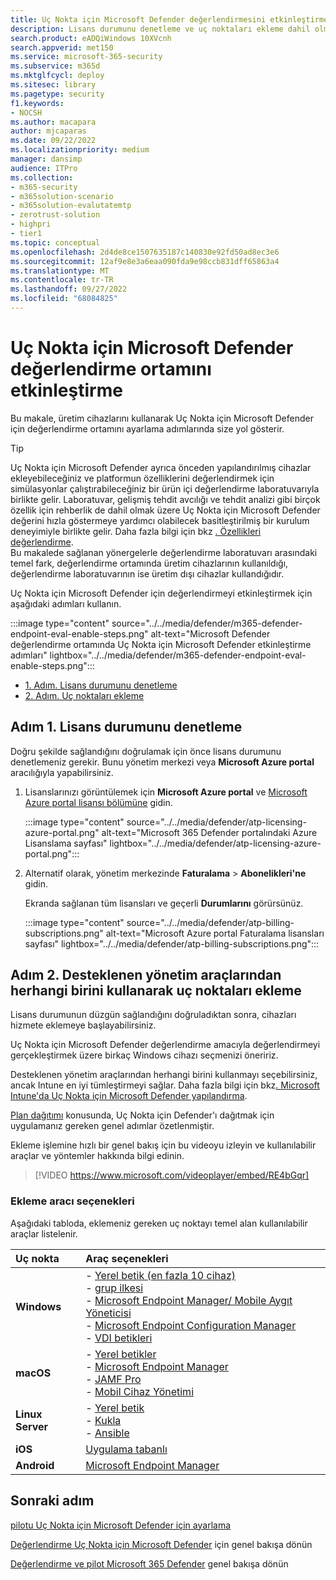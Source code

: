 ```yaml
---
title: Uç Nokta için Microsoft Defender değerlendirmesini etkinleştirme
description: Lisans durumunu denetleme ve uç noktaları ekleme dahil olmak üzere Microsoft 365 Defender deneme laboratuvarınızı veya pilot ortamınızı etkinleştirin
search.product: eADQiWindows 10XVcnh
search.appverid: met150
ms.service: microsoft-365-security
ms.subservice: m365d
ms.mktglfcycl: deploy
ms.sitesec: library
ms.pagetype: security
f1.keywords:
- NOCSH
ms.author: macapara
author: mjcaparas
ms.date: 09/22/2022
ms.localizationpriority: medium
manager: dansimp
audience: ITPro
ms.collection:
- m365-security
- m365solution-scenario
- m365solution-evalutatemtp
- zerotrust-solution
- highpri
- tier1
ms.topic: conceptual
ms.openlocfilehash: 2d4de8ce1507635187c140830e92fd50ad8ec3e6
ms.sourcegitcommit: 12af9e8e3a6eaa090fda9e98ccb831dff65863a4
ms.translationtype: MT
ms.contentlocale: tr-TR
ms.lasthandoff: 09/27/2022
ms.locfileid: "68084825"
---
```

# <a name="enable-microsoft-defender-for-endpoint-evaluation-environment"></a>Uç Nokta için Microsoft Defender değerlendirme ortamını etkinleştirme


Bu makale, üretim cihazlarını kullanarak Uç Nokta için Microsoft Defender için değerlendirme ortamını ayarlama adımlarında size yol gösterir. 


> [!TIP]
> Uç Nokta için Microsoft Defender ayrıca önceden yapılandırılmış cihazlar ekleyebileceğiniz ve platformun özelliklerini değerlendirmek için simülasyonlar çalıştırabileceğiniz bir ürün içi değerlendirme laboratuvarıyla birlikte gelir. Laboratuvar, gelişmiş tehdit avcılığı ve tehdit analizi gibi birçok özellik için rehberlik de dahil olmak üzere Uç Nokta için Microsoft Defender değerini hızla göstermeye yardımcı olabilecek basitleştirilmiş bir kurulum deneyimiyle birlikte gelir. Daha fazla bilgi için bkz [. Özellikleri değerlendirme](../defender-endpoint/evaluation-lab.md). <br> Bu makalede sağlanan yönergelerle değerlendirme laboratuvarı arasındaki temel fark, değerlendirme ortamında üretim cihazlarının kullanıldığı, değerlendirme laboratuvarının ise üretim dışı cihazlar kullandığıdır. 

Uç Nokta için Microsoft Defender için değerlendirmeyi etkinleştirmek için aşağıdaki adımları kullanın.

:::image type="content" source="../../media/defender/m365-defender-endpoint-eval-enable-steps.png" alt-text="Microsoft Defender değerlendirme ortamında Uç Nokta için Microsoft Defender etkinleştirme adımları" lightbox="../../media/defender/m365-defender-endpoint-eval-enable-steps.png":::

- [1. Adım. Lisans durumunu denetleme](#step-1-check-license-state)
- [2. Adım. Uç noktaları ekleme](#step-2-onboard-endpoints-using-any-of-the-supported-management-tools)


## <a name="step-1-check-license-state"></a>Adım 1. Lisans durumunu denetleme

Doğru şekilde sağlandığını doğrulamak için önce lisans durumunu denetlemeniz gerekir. Bunu yönetim merkezi veya **Microsoft Azure portal** aracılığıyla yapabilirsiniz.


1. Lisanslarınızı görüntülemek için **Microsoft Azure portal** ve [Microsoft Azure portal lisansı bölümüne](https://portal.azure.com/#blade/Microsoft_AAD_IAM/LicensesMenuBlade/Products) gidin.

   :::image type="content" source="../../media/defender/atp-licensing-azure-portal.png" alt-text="Microsoft 365 Defender portalındaki Azure Lisanslama sayfası" lightbox="../../media/defender/atp-licensing-azure-portal.png":::

1. Alternatif olarak, yönetim merkezinde **Faturalama** > **Abonelikleri'ne** gidin.

    Ekranda sağlanan tüm lisansları ve geçerli **Durumlarını** görürsünüz.

    :::image type="content" source="../../media/defender/atp-billing-subscriptions.png" alt-text="Microsoft Azure portal Faturalama lisansları sayfası" lightbox="../../media/defender/atp-billing-subscriptions.png":::
    

## <a name="step-2-onboard-endpoints-using-any-of-the-supported-management-tools"></a>Adım 2. Desteklenen yönetim araçlarından herhangi birini kullanarak uç noktaları ekleme

Lisans durumunun düzgün sağlandığını doğruladıktan sonra, cihazları hizmete eklemeye başlayabilirsiniz. 

Uç Nokta için Microsoft Defender değerlendirme amacıyla değerlendirmeyi gerçekleştirmek üzere birkaç Windows cihazı seçmenizi öneririz.

Desteklenen yönetim araçlarından herhangi birini kullanmayı seçebilirsiniz, ancak Intune en iyi tümleştirmeyi sağlar. Daha fazla bilgi için bkz[. Microsoft Intune'da Uç Nokta için Microsoft Defender yapılandırma](/mem/intune/protect/advanced-threat-protection-configure#enable-microsoft-defender-for-endpoint-in-intune).

[Plan dağıtımı](../defender-endpoint/deployment-strategy.md) konusunda, Uç Nokta için Defender'ı dağıtmak için uygulamanız gereken genel adımlar özetlenmiştir.  

Ekleme işlemine hızlı bir genel bakış için bu videoyu izleyin ve kullanılabilir araçlar ve yöntemler hakkında bilgi edinin.

> [!VIDEO https://www.microsoft.com/videoplayer/embed/RE4bGqr]

### <a name="onboarding-tool-options"></a>Ekleme aracı seçenekleri

Aşağıdaki tabloda, eklemeniz gereken uç noktayı temel alan kullanılabilir araçlar listelenir.

| Uç nokta | Araç seçenekleri |
|:---|:---|
| **Windows** |- [Yerel betik (en fazla 10 cihaz)](../defender-endpoint/configure-endpoints-script.md)<br/>- [grup ilkesi](../defender-endpoint/configure-endpoints-gp.md)<br/>- [Microsoft Endpoint Manager/ Mobile Aygıt Yöneticisi](../defender-endpoint/configure-endpoints-mdm.md)<br/>- [Microsoft Endpoint Configuration Manager](../defender-endpoint/configure-endpoints-sccm.md)<br/>- [VDI betikleri](../defender-endpoint/configure-endpoints-vdi.md) |
| **macOS** | - [Yerel betikler](../defender-endpoint/mac-install-manually.md)<br/>- [Microsoft Endpoint Manager](../defender-endpoint/mac-install-with-intune.md)<br/>- [JAMF Pro](../defender-endpoint/mac-install-with-jamf.md)<br/>- [Mobil Cihaz Yönetimi](../defender-endpoint/mac-install-with-other-mdm.md) |
| **Linux Server** | - [Yerel betik](../defender-endpoint/linux-install-manually.md)<br/>- [Kukla](../defender-endpoint/linux-install-with-puppet.md)<br/>- [Ansible](../defender-endpoint/linux-install-with-ansible.md) |
| **iOS** | [Uygulama tabanlı](../defender-endpoint/ios-install.md) |
| **Android** | [Microsoft Endpoint Manager](../defender-endpoint/android-intune.md) |



## <a name="next-step"></a>Sonraki adım
[pilotu Uç Nokta için Microsoft Defender için ayarlama](eval-defender-endpoint-pilot.md)
 
[Değerlendirme Uç Nokta için Microsoft Defender](eval-defender-endpoint-overview.md) için genel bakışa dönün

[Değerlendirme ve pilot Microsoft 365 Defender](eval-overview.md) genel bakışa dönün
